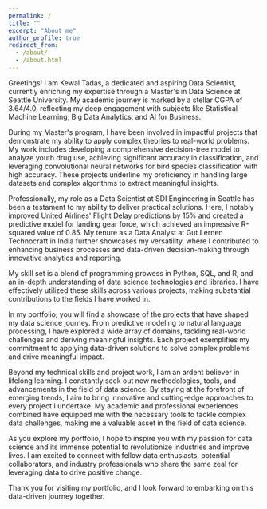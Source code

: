 ```yaml
---
permalink: /
title: ""
excerpt: "About me"
author_profile: true
redirect_from: 
  - /about/
  - /about.html
---
```

Greetings! I am Kewal Tadas, a dedicated and aspiring Data Scientist, currently enriching my expertise through a Master's in Data Science at Seattle University. My academic journey is marked by a stellar CGPA of 3.64/4.0, reflecting my deep engagement with subjects like Statistical Machine Learning, Big Data Analytics, and AI for Business.

During my Master's program, I have been involved in impactful projects that demonstrate my ability to apply complex theories to real-world problems. My work includes developing a comprehensive decision-tree model to analyze youth drug use, achieving significant accuracy in classification, and leveraging convolutional neural networks for bird species classification with high accuracy. These projects underline my proficiency in handling large datasets and complex algorithms to extract meaningful insights.

Professionally, my role as a Data Scientist at SDI Engineering in Seattle has been a testament to my ability to deliver practical solutions. Here, I notably improved United Airlines' Flight Delay predictions by 15% and created a predictive model for landing gear force, which achieved an impressive R-squared value of 0.85. My tenure as a Data Analyst at Gut Lernen Technocraft in India further showcases my versatility, where I contributed to enhancing business processes and data-driven decision-making through innovative analytics and reporting.

My skill set is a blend of programming prowess in Python, SQL, and R, and an in-depth understanding of data science technologies and libraries. I have effectively utilized these skills across various projects, making substantial contributions to the fields I have worked in.

In my portfolio, you will find a showcase of the projects that have shaped my data science journey. From predictive modeling to natural language processing, I have explored a wide array of domains, tackling real-world challenges and deriving meaningful insights. Each project exemplifies my commitment to applying data-driven solutions to solve complex problems and drive meaningful impact.

Beyond my technical skills and project work, I am an ardent believer in lifelong learning. I constantly seek out new methodologies, tools, and advancements in the field of data science. By staying at the forefront of emerging trends, I aim to bring innovative and cutting-edge approaches to every project I undertake. My academic and professional experiences combined have equipped me with the necessary tools to tackle complex data challenges, making me a valuable asset in the field of data science.

As you explore my portfolio, I hope to inspire you with my passion for data science and its immense potential to revolutionize industries and improve lives. I am excited to connect with fellow data enthusiasts, potential collaborators, and industry professionals who share the same zeal for leveraging data to drive positive change.

Thank you for visiting my portfolio, and I look forward to embarking on this data-driven journey together.


